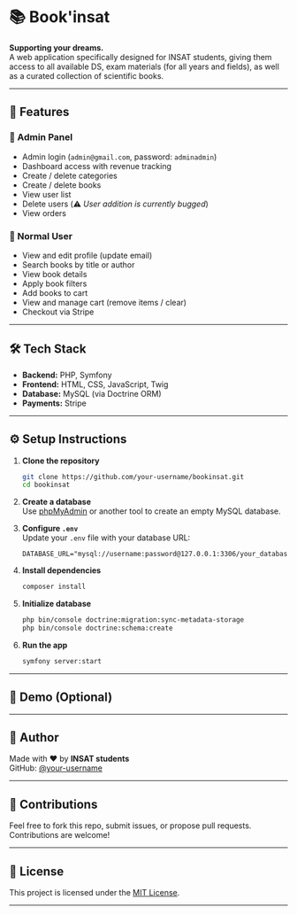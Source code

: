 
# 📚 Book'insat

**Supporting your dreams.**  
A web application specifically designed for INSAT students, giving them access to all available DS, exam materials (for all years and fields), as well as a curated collection of scientific books.

---

## 🚀 Features

### 🔐 Admin Panel

- Admin login (`admin@gmail.com`, password: `adminadmin`)
- Dashboard access with revenue tracking
- Create / delete categories
- Create / delete books
- View user list
- Delete users (⚠️ *User addition is currently bugged*)
- View orders

### 👤 Normal User

- View and edit profile (update email)
- Search books by title or author
- View book details
- Apply book filters
- Add books to cart
- View and manage cart (remove items / clear)
- Checkout via Stripe

---

## 🛠️ Tech Stack

- **Backend:** PHP, Symfony
- **Frontend:** HTML, CSS, JavaScript, Twig
- **Database:** MySQL (via Doctrine ORM)
- **Payments:** Stripe

---

## ⚙️ Setup Instructions

1. **Clone the repository**
   ```bash
   git clone https://github.com/your-username/bookinsat.git
   cd bookinsat
   ```

2. **Create a database**  
   Use [phpMyAdmin](https://www.phpmyadmin.net/) or another tool to create an empty MySQL database.

3. **Configure `.env`**  
   Update your `.env` file with your database URL:
   ```
   DATABASE_URL="mysql://username:password@127.0.0.1:3306/your_database_name"
   ```

4. **Install dependencies**
   ```bash
   composer install
   ```

5. **Initialize database**
   ```bash
   php bin/console doctrine:migration:sync-metadata-storage
   php bin/console doctrine:schema:create
   ```

6. **Run the app**
   ```bash
   symfony server:start
   ```

---

## 📸 Demo (Optional)

<!-- Insert screenshots or GIFs here if you have them -->
<!-- You can also link to a live demo or deploy preview -->

---

## 👤 Author

Made with ❤️ by **INSAT students**  
GitHub: [@your-username](https://github.com/your-username)

---

## 🤝 Contributions

Feel free to fork this repo, submit issues, or propose pull requests. Contributions are welcome!

---

## 📄 License

This project is licensed under the [MIT License](LICENSE).

---
